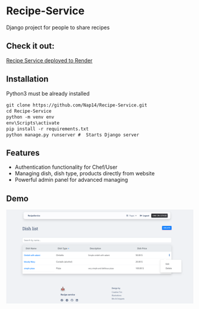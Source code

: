 # Recipe-Service

Django project for people to share recipes

## Check it out:

[Recipe Service deployed to Render](https://recipe-service-w7m0.onrender.com/)

## Installation

Python3 must be already installed

````shell
git clone https://github.com/Nap14/Recipe-Service.git
cd Recipe-Service
python -m venv env
env\Scripts\activate
pip install -r requirements.txt
python manage.py runserver #  Starts Django server
````


## Features

* Authentication functionality for Chef/User
* Managing dish, dish type, products directly from website
* Powerful admin panel for advanced managing


## Demo

![Website Interface](demo.png)
